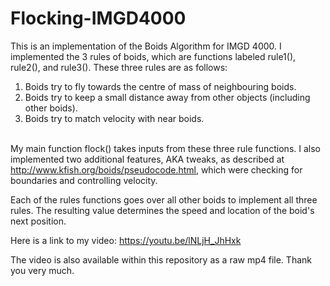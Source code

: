 # Flocking-IMGD4000
This is an implementation of the Boids Algorithm for IMGD 4000. I implemented the 3 rules of boids, which are functions labeled rule1(), rule2(), and rule3(). These three rules are as follows: <br>
1. Boids try to fly towards the centre of mass of neighbouring boids. <br>
2. Boids try to keep a small distance away from other objects (including other boids). <br>
3. Boids try to match velocity with near boids. <br> <br>

My main function flock() takes inputs from these three rule functions. I also implemented two additional features, AKA tweaks, as described at http://www.kfish.org/boids/pseudocode.html, which were checking for boundaries and controlling velocity.  

Each of the rules functions goes over all other boids to implement all three rules. The resulting value determines the speed and location of the boid's next position. 

Here is a link to my video: https://youtu.be/lNLjH_JhHxk <br>

The video is also available within this repository as a raw mp4 file. Thank you very much. 
